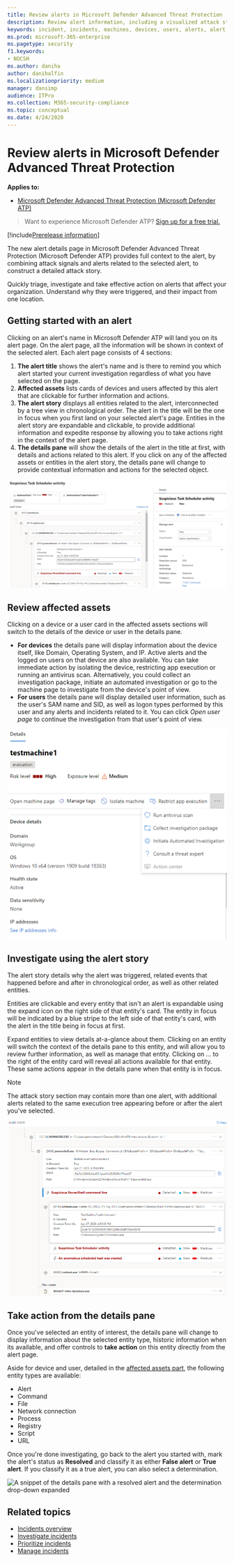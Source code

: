 ```yaml
---
title: Review alerts in Microsoft Defender Advanced Threat Protection
description: Review alert information, including a visualized attack story and details for each step of the chain.
keywords: incident, incidents, machines, devices, users, alerts, alert, investigation, graph, evidence
ms.prod: microsoft-365-enterprise
ms.pagetype: security
f1.keywords:
- NOCSH
ms.author: daniha
author: danihalfin
ms.localizationpriority: medium
manager: dansimp
audience: ITPro
ms.collection: M365-security-compliance 
ms.topic: conceptual
ms.date: 4/24/2020
---
```


# Review alerts in Microsoft Defender Advanced Threat Protection

**Applies to:**

- [Microsoft Defender Advanced Threat Protection (Microsoft Defender ATP)](https://go.microsoft.com/fwlink/p/?linkid=2069559)

>Want to experience Microsoft Defender ATP? [Sign up for a free trial.](https://www.microsoft.com/microsoft-365/windows/microsoft-defender-atp?ocid=docs-wdatp-managealerts-abovefoldlink)

[!include[Prerelease information](../../includes/prerelease.md)]

The new alert details page in Microsoft Defender Advanced Threat Protection (Microsoft Defender ATP) provides full context to the alert, by combining attack signals and alerts related to the selected alert, to construct a detailed attack story.

Quickly triage, investigate and take effective action on alerts that affect your organization. Understand why they were triggered, and their impact from one location.

## Getting started with an alert

Clicking on an alert's name in Microsoft Defender ATP will land you on its alert page. On the alert page, all the information will be shown in context of the selected alert. Each alert page consists of 4 sections:

1. **The alert title** shows the alert's name and is there to remind you which alert started your current investigation regardless of what you have selected on the page.
2. **Affected assets** lists cards of devices and users affected by this alert that are clickable for further information and actions.
3. **The alert story** displays all entities related to the alert, interconnected by a tree view in chronological order. The alert in the title will be the one in focus when you first land on your selected alert's page. Entities in the alert story are expandable and clickable, to provide additional information and expedite response by allowing you to take actions right in the context of the alert page.
4. **The details pane** will show the details of the alert in the title at first, with details and actions related to this alert. If you click on any of the affected assets or entities in the alert story, the details pane will change to provide contextual information and actions for the selected object.

![An alert page when you first land on it](images/alert-landing-view.png)

## Review affected assets

Clicking on a device or a user card in the affected assets sections will switch to the details of the device or user in the details pane.

- **For devices** the details pane will display information about the device itself, like Domain, Operating System, and IP. Active alerts and the logged on users on that device are also available. You can take immediate action by isolating the device, restricting app execution or running an antivirus scan. Alternatively, you could collect an investigation package, initiate an automated investigation or go to the machine page to investigate from the device's point of view.
- **For users** the details pane will display detailed user information, such as the user's SAM name and SID, as well as logon types performed by this user and any alerts and incidents related to it. You can click *Open user page* to continue the investigation from that user's point of view.

![A snippet of the details pane when a device is selected](images/alert-device-details.png)

## Investigate using the alert story

The alert story details why the alert was triggered, related events that happened before and after in chronological order, as well as other related entities.

Entities are clickable and every entity that isn't an alert is expandable using the expand icon on the right side of that entity's card. The entity in focus will be indicated by a blue stripe to the left side of that entity's card, with the alert in the title being in focus at first.

Expand entities to view details at-a-glance about them. Clicking on an entity will switch the context of the details pane to this entity, and will allow you to review further information, as well as manage that entity. Clicking on *...* to the right of the entity card will reveal all actions available for that entity. These same actions appear in the details pane when that entity is in focus.

> [!NOTE]
> The attack story section may contain more than one alert, with additional alerts related to the same execution tree appearing before or after the alert you've selected.

![An example of an alert story with an alert in focus and some expanded cards](images/alert-story-tree.png)

## Take action from the details pane

Once you've selected an entity of interest, the details pane will change to display information about the selected entity type, historic information when its available, and offer controls to **take action** on this entity directly from the alert page.

Aside for device and user, detailed in the [affected assets part](#review-affected-assets), the following entity types are available:

- Alert
- Command
- File
- Network connection
- Process
- Registry
- Script
- URL

Once you're done investigating, go back to the alert you started with, mark the alert's status as **Resolved** and classify it as either **False alert** or **True alert**. If you classify it as a true alert, you can also select a determination.

![A snippet of the details pane with a resolved alert and the determination drop-down expanded](images/alert-details-resolved.png)

## Related topics

- [Incidents overview](incidents-overview.md)
- [Investigate incidents](investigate-incidents.md)
- [Prioritize incidents](incident-queue.md)
- [Manage incidents](manage-incidents.md)
